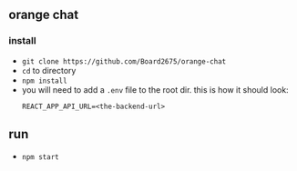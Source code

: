 ## orange chat

### install
- `git clone https://github.com/Board2675/orange-chat`
- `cd` to directory
- `npm install`
- you will need to add a `.env` file to the root dir. this is how it should look:
	 ```
	 REACT_APP_API_URL=<the-backend-url>
	```

## run
- `npm start`